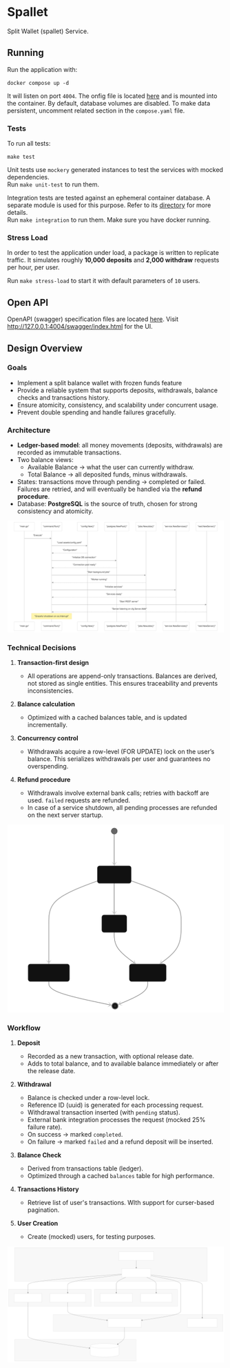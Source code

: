 # Spallet

Split Wallet (spallet) Service.

## Running

Run the application with:

```shell
docker compose up -d
```

It will listen on port `4004`. The onfig file is located [here](./assets/config.yaml) and is
mounted into the container. By default, database volumes are disabled. To make
data persistent, uncomment related section in the `compose.yaml` file.

### Tests

To run all tests:

```shell
make test
```

Unit tests use `mockery` generated instances to test the services with mocked
dependencies.  
Run `make unit-test` to run them.

Integration tests are tested against an ephemeral container database. A separate
module is used for this purpose. Refer to its [directory](./internal/integration)
for more details.  
Run `make integration` to run them. Make sure you have docker running.

### Stress Load

In order to test the application under load, a package is written to replicate
traffic. It simulates roughly **10,000 deposits** and **2,000 withdraw** requests
per hour, per user.

Run `make stress-load` to start it with default parameters of `10` users.

## Open API

OpenAPI (swagger) specification files are located [here](./assets/docs/openapi).
Visit <http://127.0.0.1:4004/swagger/index.html> for the UI.

## Design Overview

### Goals

- Implement a split balance wallet with frozen funds feature
- Provide a reliable system that supports deposits, withdrawals, balance checks
  and transactions history.
- Ensure atomicity, consistency, and scalability under concurrent usage.
- Prevent double spending and handle failures gracefully.

### Architecture

- **Ledger-based model**: all money movements (deposits, withdrawals) are recorded
    as immutable transactions.
- Two balance views:
  - Available Balance → what the user can currently withdraw.
  - Total Balance → all deposited funds, minus withdrawals.
- States: transactions move through pending → completed or failed. Failures are
   retried, and will eventually be handled via the **refund procedure**.
- Database: **PostgreSQL** is the source of truth, chosen for strong consistency
  and atomicity.

![app-lifecycle](./assets/images/lifecycle.svg)

### Technical Decisions

1. **Transaction-first design**
    - All operations are append-only transactions. Balances are derived, not stored
      as single entities. This ensures traceability and prevents inconsistencies.

2. **Balance calculation**
    - Optimized with a cached balances table, and is updated incrementally.

3. **Concurrency control**
    - Withdrawals acquire a row-level (FOR UPDATE) lock on the user’s balance.
      This serializes withdrawals per user and guarantees no overspending.

4. **Refund procedure**
    - Withdrawals involve external bank calls; retries with backoff are used.
      `failed` requests are refunded.
    - In case of a service shutdown, all pending processes are refunded on the
      next server startup.

![transaction_state](./assets/images/tx_state.svg)

### Workflow

1. **Deposit**
    - Recorded as a new transaction, with optional release date.
    - Adds to total balance, and to available balance immediately or after the
     release date.

2. **Withdrawal**
    - Balance is checked under a row-level lock.
    - Reference ID (uuid) is generated for each processing request.
    - Withdrawal transaction inserted (with `pending` status).
    - External bank integration processes the request (mocked 25% failure rate).
    - On success → marked `completed`.
    - On failure → marked `failed` and a refund deposit will be inserted.

3. **Balance Check**
    - Derived from transactions table (ledger).
    - Optimized through a cached `balances` table for high performance.

4. **Transactions History**
    - Retrieve list of user's transactions. WIth support for curser-based pagination.

5. **User Creation**
    - Create (mocked) users, for testing purposes.

![components](./assets/images/components.svg)

